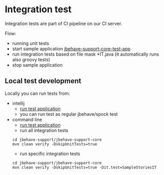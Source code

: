 # Integration test
Integration tests are part of CI pipeline on our CI server.

Flow:
- running unit tests
- start sample application [jbehave-support-core-test-app](../jbehave-support-core-test/README.md)
- run integration tests based on file mask *IT.java (it automatically runs also groovy tests)
- stop sample application

## Local test development
Locally you can run tests from:
- intellij
    - [run test application](../jbehave-support-core-test/README.md#run-test-application-locally)
    - you can run test as regular jbehave/spock test
- command line
    - [run test application](../jbehave-support-core-test/README.md#run-test-application-locally)
    - run all integration tests
    ```
    cd jbehave-support/jbehave-support-core
    mvn clean verify -DskipUnitTests=true
    ```
    - run specific integration tests
    ```
    cd jbehave-support/jbehave-support-core
    mvn clean verify -DskipUnitTests=true -Dit.test=SampleStoriesIT
    ```
